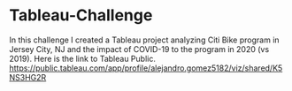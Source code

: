 # Tableau-Challenge

In this challenge I created a Tableau project analyzing Citi Bike program in Jersey City, NJ and the impact of COVID-19 to the program in 2020 (vs 2019). Here is the link to Tableau Public. https://public.tableau.com/app/profile/alejandro.gomez5182/viz/shared/K5NS3HG2R
